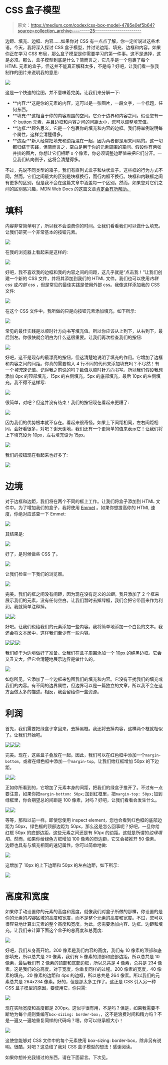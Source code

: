 # CSS 盒子模型

> 原文：<https://medium.com/codex/css-box-model-4785e0ef5b64?source=collection_archive---------25----------------------->

边距、填充、边框、内容……如果你对 CSS 有一点点了解，你一定听说过这些术语。今天，我将深入探讨 CSS 盒子模型，并讨论边距、填充、边框和内容。如果你正在学习 CSS 布局，那么盒子模型是你需要学习的第一件事。这不是选择，这是必须。那么，盒子模型到底是什么？简而言之，它几乎是一个包裹了每个 HTML 元素的盒子，但这并不能真正解释太多，不是吗？好吧，让我们看一张我制作的图片来说明我的意思:

![](img/e3bcb32ece2f592616e10a8eacaf9715.png)

这是一个快速的绘图，并不意味着完美。让我们来分解一下:

*   **内容:**这是你的元素的内容。这可以是一张图片，一段文字，一个标题，任何东西。
*   **填充:**这相当于你的内容周围的空间。它介于边界和内容之间。假设您有一个 button 元素，并且边框和内容之间的间距太小，您可以调整填充值。
*   **边框:**顾名思义，它是一个包裹你的填充和内容的边框。我们将举例说明每个属性，这样会清楚得多。
*   **边距:**新人经常把填充和边距混在一起，因为两者都是用来间隔的。这一切都归结于实践，但简而言之，空白是用于你的元素周围的空间。假设你有两张并排的图片，你想让它们相距 x 个像素，你必须调整边距值来把它们分开。一旦我们转向例子，这将会清楚得多。

不过，先说不同类型的箱子。我们有直列式盒子和块状盒子。这些框的行为方式不同，然而，它们之间最大的区别是块框换行，而行内框不换行。块框和内联框之间有更多的区别，但是我不会在这篇文章中涵盖每一个区别。然而，如果您对它们之间的区别感兴趣，MDN Web Docs 的这篇文章[肯定会有所帮助。](https://developer.mozilla.org/en-US/docs/Learn/CSS/Building_blocks/The_box_model)

# 填料

内容非常简单明了，所以我不会浪费你的时间。让我们看看我们可以做什么填充。让我们研究一个非常基本的按钮元素。

![](img/7d1e14d849dcfa2e38154e7ffee4549a.png)

在我的浏览器上看起来是这样的:

![](img/48d9109cb73a2e17020eff74630245b9.png)

好吧，我不喜欢我的边框和我的内容之间的间距，这几乎就是“点击我！”让我们创建一个新的 CSS 文件，并将其添加到我们的 HTML 文件。我们也可以使用*内联 css* 或*内部 css* ，但是常见的最佳实践是使用外部 css。我像这样添加我的 CSS 文件:

![](img/07bb69f81cd3c9cbac609525f47d38d8.png)

在这个 CSS 文件中，我所做的只是向按钮元素添加填充，如下所示:

![](img/ce31eb028b7fcf331420d53cadad02ba.png)

常见的最佳实践是以顺时针方向书写填充值。所以你应该从上到下，从右到下，最后到左。你很快就会明白为什么这很重要。让我们再次检查我们的按钮:

![](img/089073d633633f0d58c64ca3683c9856.png)

好吧，这不是现存的最漂亮的按钮，但这清楚地说明了填充的作用。它增加了边框和内容之间的间距。你真的需要输入 4 行不同的代码来添加填充吗？不尽然！有一个*填充*速记值。记得我之前说的吗？数值以顺时针方向书写。所以我们假设我想添加 8px 的顶部填充，15px 的右侧填充，5px 的底部填充，最后 10px 的左侧填充。我不得不这样写:

![](img/65be2a61d24542d4086a59ec606154ba.png)

很简单，对吧？但这并没有结束！我们的按钮现在看起来更糟了:

![](img/30ee6c9631797ce32c97e0bade2c10c8.png)

因为我们的优势根本就不存在。看起来很奇怪。如果上下间距相同，左右间距相同，会好看很多，对吧？谢天谢地，我们还有一个更简单的值来表示它！让我们将上下填充设为 10px，左右填充设为 15px。

![](img/55887e32ba9f1301cb5ad146cc947163.png)

我们的按钮现在看起来也好多了:

![](img/5c7746233185df36e5cee5a0e015d454.png)

# 边境

对于边框和边距，我们将在两个不同的框上工作。让我们将盒子添加到 HTML 文件中。为了增加我们的盒子，我将使用 [Emmet](https://docs.emmet.io/cheat-sheet/) 。如果你想提高你的 HTML 速度，你绝对应该查一下 Emmet:

![](img/76155d7789674c1f4ba50b7f4d1b68f9.png)

其结果是:

![](img/4712d81d4d3f8df8112dd8071d8892fb.png)

好了，是时候做些 CSS 了。

![](img/a17b4233b7628afba775a01514eeeb8d.png)

让我们检查一下我们的浏览器。

![](img/1f182b80dff8ccf85e9be9f2c818501f.png)

完美。我们的框之间没有间距，因为现在没有定义的*边距*。我只添加了 2 个框来展示我们的元素，没有任何空白。让我们暂时去掉绿框，我们会把它带回来作为利润。我就简单注释掉。

![](img/ea3f53d6b22b918ee77b5fcfaa209425.png)![](img/57063c9b418696601e149bab4d8dc236.png)

好吧。让我们也给我们的元素添加一些内容。我将简单地添加一个白色的文本。我还会将文本居中，这样我们至少有一些内容。

![](img/fb71ddb7d9e55b010a7d33567cbb3b20.png)![](img/0d2233baacd50b9df2317dd306769bf1.png)![](img/0bee9736ecc61d627c8442aa43d1ef68.png)

我们终于为边境做好了准备。让我们在盒子周围添加一个 10px 的纯黑边框。它会又丑又大，但它会清楚地展示边界是做什么的。

![](img/b4f2cbb0fb8342d76926ca174ca5b61d.png)

如您所见，它添加了一个边框来包围我们的填充和内容。它没有干扰我们的填充或我们的内容。有不同的边界属性，但边界可以是一篇独立的文章，所以我不会在这方面做太多的描述。相反，我会留给你一些资源。

# 利润

首先，我们需要把绿盒子拿回来，去掉黑框。我还将去掉内容，这样两个框就相似了。让我们开始吧。

![](img/676be8f67f9d9f0ecf79f9dc15b8deeb.png)![](img/5ae8ec808caa40e2c0c749fb8882dc2e.png)![](img/54eace0841c6ea0534920ceaf4175b80.png)

完美。现在，这些盒子叠放在一起。因此，我们可以在红色框中添加一个`margin-bottom`，或者在绿色框中添加一个`margin-top`。让我们给红框增加 50px 的下边距。

![](img/2df2fc39b7cb53e988ea433f8358274b.png)![](img/e200f34f1324ddb66e10eff25ba8da9e.png)

正如你所看到的，它增加了元素本身的间距，把我们的绿盒子推开了。不过有一点要注意，如果你把`margin-bottom: 50px;`加到红框里，把`margin-top: 50px;`加到绿框里，你会期望总的间距是 100 像素，对吗？好吧，让我们看看会发生什么。

![](img/3e071bb61418e7abba6c0f24d8ea801b.png)![](img/0489ae56a95d1ed4cf45480cfafa6179.png)

等等，那和以前一样。即使您使用 inspect element，您也会看到红色框的底部边距为 50px，绿色框的顶部边距为 50px，那么这是怎么回事呢？好吧，一旦你给红框 50px 的底部边距，这些元素之间还是有 50px 的边距。这就是所谓的*边缘塌陷*。然而，如果你给绿色方框增加 100 像素的页边距，它又会被推开 50 像素。边距也具有与填充相同的速记属性。你可以简单地做:

![](img/0ecba471649b3236ec7f35dbf86d5b39.png)

这增加了 10px 的上下边距和 50px 的左右边距，如下所示:

![](img/f3219d556bcc7d8c058d0eed09a2c09a.png)

# 高度和宽度

如果你手动设置你的元素的高度和宽度，就像我们对盒子所做的那样，你设置的是你的元素的*内容*区域的高度和宽度，而不是整个元素的高度和宽度。不过，您可以很容易地计算出元素的整个高度和宽度。为此，您需要添加内容、边框、边距和填充。让我们来计算下面这个盒子的总高度和总宽度:

![](img/7f235354662292112f813575ab0c4f44.png)

好吧，我们从身高开始。200 像素是我们内容的高度，我们有 10 像素的顶部和底部填充，所以总共是 20 像素，我们有 5 像素的顶部和底部边距，所以总共是 10 像素，最后我们有 2 像素的顶部和底部边框，所以总共是 4 像素，总共是 234 像素。这是我们的总高度。对于宽度，你重复同样的过程。200 像素的宽度，40 像素的填充，20 像素的边距和 4px 的边框，所以总共是 264 像素。所以我们的元素总共是 264x234 像素。好的，但是那太多工作了。这正是 CSS 引入另一种 CSS 盒子模型的原因，要使用它，你只需:

![](img/3f57cc585bb87042061de3187bd80f8c.png)

现在实际宽度和高度都是 200px。这似乎很有用，不是吗？但是，如果我需要不断地为每个规则集编写`box-sizing: border-box;`，这不是浪费时间和精力吗？不是一遍又一遍地重复同样的代码吗？嗯，你可以继承框大小！

![](img/166d97ab975d125b8ca4586dbfa0c989.png)

这使您能够对 CSS 文件中的每个元素使用 box-sizing: border-box，除非另有说明。很酷，对吧？这总结了我对 CSS 盒子模型的想法！感谢阅读。

如果你想补充我错过的东西，请在下面留言。下次见。